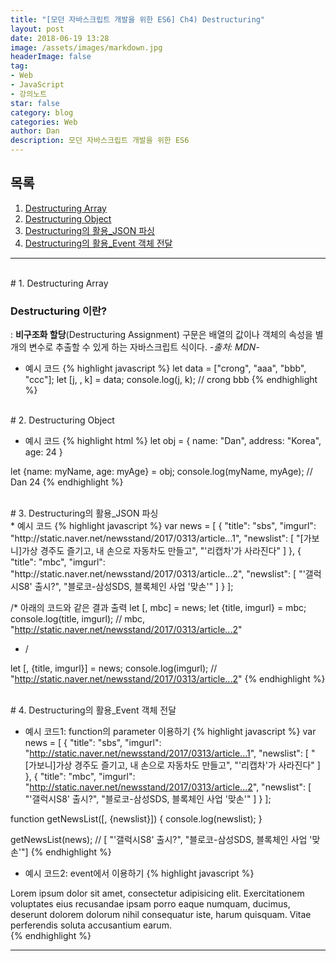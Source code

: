 ```yaml
---
title: "[모던 자바스크립트 개발을 위한 ES6] Ch4) Destructuring"
layout: post
date: 2018-06-19 13:28
image: /assets/images/markdown.jpg
headerImage: false
tag:
- Web
- JavaScript
- 강의노트
star: false
category: blog
categories: Web
author: Dan
description: 모던 자바스크립트 개발을 위한 ES6
---
```


## 목록
1. <a href="#one">Destructuring Array</a><br>
2. <a href="#two">Destructuring Object</a><br>
3. <a href="#three">Destructuring의 활용_JSON 파싱</a><br>
4. <a href="#four">Destructuring의 활용_Event 객체 전달</a><br>


---
<br>
<div id="one"></div>
# 1. Destructuring Array
<div class="underlined"></div>

### Destructuring 이란?
: <span class="evidence-yellow">**비구조화 할당**(Destructuring Assignment)</span> 구문은 배열의 값이나 객체의 속성을 별개의 변수로 추출할 수 있게 하는 자바스크립트 식이다. -*출처: MDN*-

* 예시 코드
{% highlight javascript %}
let data = ["crong", "aaa", "bbb", "ccc"];
let [j, , k] = data;
console.log(j, k); // crong bbb
{% endhighlight %}

<br>
<div id="two"></div>
# 2. Destructuring Object
<div class="underlined"></div>

* 예시 코드
{% highlight html %}
let obj = {
  name: "Dan",
  address: "Korea",
  age: 24
}

let {name: myName, age: myAge} = obj;
console.log(myName, myAge); // Dan 24
{% endhighlight %}

<br>
<div id="three"></div>
# 3. Destructuring의 활용_JSON 파싱
<div class="underlined"></div>
* 예시 코드
{% highlight javascript %}
var news = [
  {
    "title": "sbs",
    "imgurl": "http://static.naver.net/newsstand/2017/0313/article...1",
    "newslist": [
      "[가보니]가상 경주도 즐기고, 내 손으로 자동차도 만들고",
      "'리캡차'가 사라진다"
    ]
  },
  {
    "title": "mbc",
    "imgurl": "http://static.naver.net/newsstand/2017/0313/article...2",
    "newslist": [
      "'갤럭시S8' 출시?",
      "블로코-삼성SDS, 블록체인 사업 '맞손'"
    ]
  }
];

/* 아래의 코드와 같은 결과 출력
let [, mbc] = news;
let {title, imgurl} = mbc;
console.log(title, imgurl); // mbc, "http://static.naver.net/newsstand/2017/0313/article...2"
* /

let [, {title, imgurl}] = news;
console.log(imgurl); // "http://static.naver.net/newsstand/2017/0313/article...2"
{% endhighlight %}


<br>
<div id="four"></div>
# 4. Destructuring의 활용_Event 객체 전달
<div class="underlined"></div>

* 예시 코드1: function의 parameter 이용하기
{% highlight javascript %}
var news = [
  {
    "title": "sbs",
    "imgurl": "http://static.naver.net/newsstand/2017/0313/article...1",
    "newslist": [
      "[가보니]가상 경주도 즐기고, 내 손으로 자동차도 만들고",
      "'리캡차'가 사라진다"
    ]
  },
  {
    "title": "mbc",
    "imgurl": "http://static.naver.net/newsstand/2017/0313/article...2",
    "newslist": [
      "'갤럭시S8' 출시?",
      "블로코-삼성SDS, 블록체인 사업 '맞손'"
    ]
  }
];

function getNewsList([, {newslist}]) {
  console.log(newslist);
}

getNewsList(news); // [  "'갤럭시S8' 출시?", "블로코-삼성SDS, 블록체인 사업 '맞손'"]
{% endhighlight %}

* 예시 코드2: event에서 이용하기
{% highlight javascript %}
<!DOCTYPE html>
<html>
<head>
  <meta charset="utf-8">
  <meta name="viewport" content="width=device-width">
  <title>JS Bin</title>
</head>
<body>
<div>Lorem ipsum dolor sit amet, consectetur adipisicing elit. Exercitationem voluptates eius recusandae ipsam porro eaque numquam, ducimus, deserunt dolorem dolorum nihil consequatur iste, harum quisquam. Vitae perferendis soluta accusantium earum.</div>
<script>
document.querySelector("div").addEventListener("click", function({type, target}) {
 console.log(type, target.tagName);                                      
}); // "click" "DIV"
</script>
</body>
</html>
{% endhighlight %}

---
[1]: /assets/images/스크린샷2018-06-18-1.jpg
[2]: /assets/images/스크린샷2018-06-18-2.jpg
